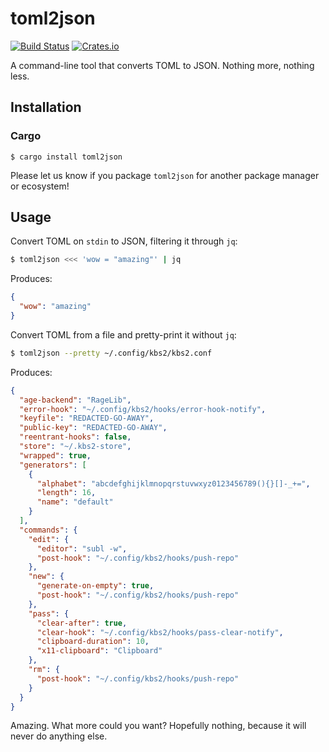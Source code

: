 toml2json
=========

[![Build Status](https://img.shields.io/github/workflow/status/woodruffw/toml2json/CI/main)](https://github.com/woodruffw/toml2json/actions?query=workflow%3ACI)
[![Crates.io](https://img.shields.io/crates/v/toml2json)](https://crates.io/crates/toml2json)

A command-line tool that converts TOML to JSON. Nothing more, nothing less.

## Installation

### Cargo

```
$ cargo install toml2json
```

Please let us know if you package `toml2json` for another package manager or ecosystem!

## Usage

Convert TOML on `stdin` to JSON, filtering it through `jq`:

```bash
$ toml2json <<< 'wow = "amazing"' | jq
```

Produces:

```json
{
  "wow": "amazing"
}
```

Convert TOML from a file and pretty-print it without `jq`:

```bash
$ toml2json --pretty ~/.config/kbs2/kbs2.conf
```

Produces:

```json
{
  "age-backend": "RageLib",
  "error-hook": "~/.config/kbs2/hooks/error-hook-notify",
  "keyfile": "REDACTED-GO-AWAY",
  "public-key": "REDACTED-GO-AWAY",
  "reentrant-hooks": false,
  "store": "~/.kbs2-store",
  "wrapped": true,
  "generators": [
    {
      "alphabet": "abcdefghijklmnopqrstuvwxyz0123456789(){}[]-_+=",
      "length": 16,
      "name": "default"
    }
  ],
  "commands": {
    "edit": {
      "editor": "subl -w",
      "post-hook": "~/.config/kbs2/hooks/push-repo"
    },
    "new": {
      "generate-on-empty": true,
      "post-hook": "~/.config/kbs2/hooks/push-repo"
    },
    "pass": {
      "clear-after": true,
      "clear-hook": "~/.config/kbs2/hooks/pass-clear-notify",
      "clipboard-duration": 10,
      "x11-clipboard": "Clipboard"
    },
    "rm": {
      "post-hook": "~/.config/kbs2/hooks/push-repo"
    }
  }
}
```

Amazing. What more could you want? Hopefully nothing, because it will never do anything else.
